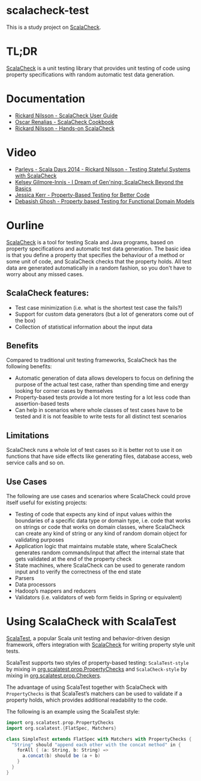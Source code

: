 # scalacheck-test
This is a study project on [ScalaCheck](https://www.scalacheck.org/).

# TL;DR
[ScalaCheck](https://www.scalacheck.org/) is a unit testing library that provides unit testing of code using property 
specifications with random automatic test data generation.

# Documentation
* [Rickard Nilsson - ScalaCheck User Guide](https://github.com/rickynils/scalacheck/wiki/User-Guide)
* [Oscar Renalias - ScalaCheck Cookbook](https://github.com/oscarrenalias/scalacheck-cookbook/blob/master/markdown/TOC.md)
* [Rickard Nilsson - Hands-on ScalaCheck](http://ceres.hh.se/mediawiki/images/0/01/Hands_on_scala.pdf)

# Video
* [Parleys - Scala Days 2014 - Rickard Nilsson - Testing Stateful Systems with ScalaCheck](https://www.parleys.com/tutorial/testing-stateful-systems-scalacheck)
* [Kelsey Gilmore-Innis - I Dream of Gen'ning: ScalaCheck Beyond the Basics](https://www.youtube.com/watch?v=lgyGFG6hBa0)
* [Jessica Kerr - Property-Based Testing for Better Code](https://www.youtube.com/watch?v=shngiiBfD80)
* [Debasish Ghosh - Property based Testing for Functional Domain Models](https://www.youtube.com/watch?v=W0oFzBps-fg)

# Ourline
[ScalaCheck](https://www.scalacheck.org/) is a tool for testing Scala and Java programs, based on property specifications 
and automatic test data generation. The basic idea is that you define a property that specifies the behaviour of a 
method or some unit of code, and ScalaCheck checks that the property holds. All test data are generated automatically 
in a random fashion, so you don't have to worry about any missed cases.

## ScalaCheck features:

* Test case minimization (i.e. what is the shortest test case the fails?)
* Support for custom data generators (but a lot of generators come out of the box)
* Collection of statistical information about the input data

## Benefits
Compared to traditional unit testing frameworks, ScalaCheck has the following benefits:

* Automatic generation of data allows developers to focus on defining the purpose of the actual test case, 
rather than spending time and energy looking for corner cases by themselves
* Property-based tests provide a lot more testing for a lot less code than assertion-based tests
* Can help in scenarios where whole classes of test cases have to be tested and it is not feasible to write tests for all distinct test scenarios

## Limitations
ScalaCheck runs a whole lot of test cases so it is better not to use it on functions that have side effects like 
generating files, database access, web service calls and so on.

## Use Cases   
The following are use cases and scenarios where ScalaCheck could prove itself useful for existing projects:

* Testing of code that expects any kind of input values within the boundaries of a specific data type or domain type, 
i.e. code that works on strings or code that works on domain classes, where ScalaCheck can create any kind of string 
or any kind of random domain object for validating purposes
* Application logic that maintains mutable state, where ScalaCheck generates random commands/input that affect the 
internal state that gets validated at the end of the property check
* State machines, where ScalaCheck can be used to generate random input and to verify the correctness of the end state
* Parsers
* Data processors
* Hadoop’s mappers and reducers
* Validators (i.e. validators of web form fields in Spring or equivalent)

# Using ScalaCheck with ScalaTest
[ScalaTest](http://www.scalatest.org/user_guide/writing_scalacheck_style_properties), a popular Scala unit testing and 
behavior-driven design framework, offers integration with [ScalaCheck](https://www.scalacheck.org/) for writing property 
style unit tests.

ScalaTest supports two styles of property-based testing: `ScalaTest-style` by mixing in [org.scalatest.prop.PropertyChecks](http://doc.scalatest.org/2.2.4/index.html#org.scalatest.prop.PropertyChecks) 
and `ScalaCheck-style` by mixing in [org.scalatest.prop.Checkers](http://doc.scalatest.org/2.2.4/#org.scalatest.prop.Checkers).

The advantage of using ScalaTest together with ScalaCheck with `PropertyChecks` is that ScalaTest’s matchers 
can be used to validate if a property holds, which provides additional readability to the code.

The following is an example using the ScalaTest style:

```scala
import org.scalatest.prop.PropertyChecks
import org.scalatest.{FlatSpec, Matchers}

class SimpleTest extends FlatSpec with Matchers with PropertyChecks {
  "String" should "append each other with the concat method" in {
    forAll { (a: String, b: String) =>
      a.concat(b) should be (a + b)
    }
  }
}
```